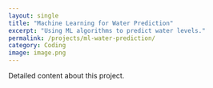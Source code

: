 ```yaml
---
layout: single
title: "Machine Learning for Water Prediction"
excerpt: "Using ML algorithms to predict water levels."
permalink: /projects/ml-water-prediction/
category: Coding
image: image.png
---
```

Detailed content about this project.